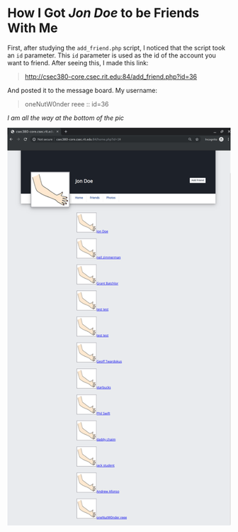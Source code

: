 [proof]: ./proof.png
# How I Got _Jon Doe_ to be Friends With Me

First, after studying the `add_friend.php` script, I noticed that the script took an `id` parameter. This `id` parameter is used as the id of the account you want to friend. After seeing this, I made this link:

> http://csec380-core.csec.rit.edu:84/add_friend.php?id=36

And posted it to the message board. My username:

> oneNutW0nder reee :: id=36

_I am all the way at the bottom of the pic_

![alt text][proof]
